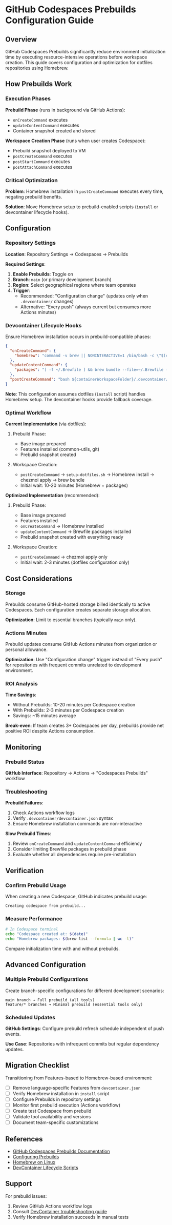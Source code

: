 # GitHub Codespaces Prebuilds Configuration Guide

## Overview

GitHub Codespaces Prebuilds significantly reduce environment initialization time by executing resource-intensive operations before workspace creation. This guide covers configuration and optimization for dotfiles repositories using Homebrew.

## How Prebuilds Work

### Execution Phases

**Prebuild Phase** (runs in background via GitHub Actions):
- `onCreateCommand` executes
- `updateContentCommand` executes
- Container snapshot created and stored

**Workspace Creation Phase** (runs when user creates Codespace):
- Prebuild snapshot deployed to VM
- `postCreateCommand` executes
- `postStartCommand` executes
- `postAttachCommand` executes

### Critical Optimization

**Problem**: Homebrew installation in `postCreateCommand` executes every time, negating prebuild benefits.

**Solution**: Move Homebrew setup to prebuild-enabled scripts (`install` or devcontainer lifecycle hooks).

## Configuration

### Repository Settings

**Location**: Repository Settings → Codespaces → Prebuilds

**Required Settings**:
1. **Enable Prebuilds**: Toggle on
2. **Branch**: `main` (or primary development branch)
3. **Region**: Select geographical regions where team operates
4. **Trigger**:
   - Recommended: "Configuration change" (updates only when `.devcontainer/` changes)
   - Alternative: "Every push" (always current but consumes more Actions minutes)

### Devcontainer Lifecycle Hooks

Ensure Homebrew installation occurs in prebuild-compatible phases:

```json
{
  "onCreateCommand": {
    "homebrew": "command -v brew || NONINTERACTIVE=1 /bin/bash -c \"$(curl -fsSL https://raw.githubusercontent.com/Homebrew/install/HEAD/install.sh)\""
  },
  "updateContentCommand": {
    "packages": "[ -f ~/.Brewfile ] && brew bundle --file=~/.Brewfile --no-lock || true"
  },
  "postCreateCommand": "bash ${containerWorkspaceFolder}/.devcontainer/scripts/setup-dotfiles.sh"
}
```

**Note**: This configuration assumes dotfiles (`install` script) handles Homebrew setup. The devcontainer hooks provide fallback coverage.

### Optimal Workflow

**Current Implementation** (via dotfiles):
1. Prebuild Phase:
   - Base image prepared
   - Features installed (common-utils, git)
   - Prebuild snapshot created

2. Workspace Creation:
   - `postCreateCommand` → `setup-dotfiles.sh` → Homebrew install → chezmoi apply → brew bundle
   - Initial wait: 10-20 minutes (Homebrew + packages)

**Optimized Implementation** (recommended):
1. Prebuild Phase:
   - Base image prepared
   - Features installed
   - `onCreateCommand` → Homebrew installed
   - `updateContentCommand` → Brewfile packages installed
   - Prebuild snapshot created with everything ready

2. Workspace Creation:
   - `postCreateCommand` → chezmoi apply only
   - Initial wait: 2-3 minutes (dotfiles configuration only)

## Cost Considerations

### Storage

Prebuilds consume GitHub-hosted storage billed identically to active Codespaces. Each configuration creates separate storage allocation.

**Optimization**: Limit to essential branches (typically `main` only).

### Actions Minutes

Prebuild updates consume GitHub Actions minutes from organization or personal allowance.

**Optimization**: Use "Configuration change" trigger instead of "Every push" for repositories with frequent commits unrelated to development environment.

### ROI Analysis

**Time Savings**:
- Without Prebuilds: 10-20 minutes per Codespace creation
- With Prebuilds: 2-3 minutes per Codespace creation
- Savings: ~15 minutes average

**Break-even**: If team creates 3+ Codespaces per day, prebuilds provide net positive ROI despite Actions consumption.

## Monitoring

### Prebuild Status

**GitHub Interface**: Repository → Actions → "Codespaces Prebuilds" workflow

### Troubleshooting

**Prebuild Failures**:
1. Check Actions workflow logs
2. Verify `.devcontainer/devcontainer.json` syntax
3. Ensure Homebrew installation commands are non-interactive

**Slow Prebuild Times**:
1. Review `onCreateCommand` and `updateContentCommand` efficiency
2. Consider limiting Brewfile packages in prebuild phase
3. Evaluate whether all dependencies require pre-installation

## Verification

### Confirm Prebuild Usage

When creating a new Codespace, GitHub indicates prebuild usage:

```
Creating codespace from prebuild...
```

### Measure Performance

```bash
# In Codespace terminal
echo "Codespace created at: $(date)"
echo "Homebrew packages: $(brew list --formula | wc -l)"
```

Compare initialization time with and without prebuilds.

## Advanced Configuration

### Multiple Prebuild Configurations

Create branch-specific configurations for different development scenarios:

```
main branch → Full prebuild (all tools)
feature/* branches → Minimal prebuild (essential tools only)
```

### Scheduled Updates

**GitHub Settings**: Configure prebuild refresh schedule independent of push events.

**Use Case**: Repositories with infrequent commits but regular dependency updates.

## Migration Checklist

Transitioning from Features-based to Homebrew-based environment:

- [ ] Remove language-specific Features from `devcontainer.json`
- [ ] Verify Homebrew installation in `install` script
- [ ] Configure Prebuilds in repository settings
- [ ] Monitor first prebuild execution (Actions workflow)
- [ ] Create test Codespace from prebuild
- [ ] Validate tool availability and versions
- [ ] Document team-specific customizations

## References

- [GitHub Codespaces Prebuilds Documentation](https://docs.github.com/en/codespaces/prebuilding-your-codespaces/about-github-codespaces-prebuilds)
- [Configuring Prebuilds](https://docs.github.com/en/codespaces/prebuilding-your-codespaces/configuring-prebuilds)
- [Homebrew on Linux](https://docs.brew.sh/Homebrew-on-Linux)
- [DevContainer Lifecycle Scripts](https://containers.dev/implementors/json_reference/#lifecycle-scripts)

## Support

For prebuild issues:
1. Review GitHub Actions workflow logs
2. Consult [DevContainer troubleshooting guide](./devcontainer-troubleshooting.md)
3. Verify Homebrew installation succeeds in manual tests
